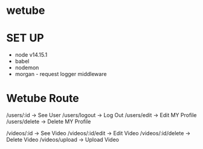 # wetube

# SET UP
* node v14.15.1
* babel
* nodemon
* morgan - request logger middleware

# Wetube Route
/users/:id -> See User
/users/logout -> Log Out
/users/edit -> Edit MY Profile
/users/delete -> Delete MY Profile

/videos/:id -> See Video
/videos/:id/edit -> Edit Video
/videos/:id/delete -> Delete Video
/videos/upload -> Upload Video
